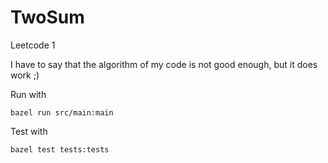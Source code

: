 # TwoSum
Leetcode 1

I have to say that the algorithm of my code is not good enough, but it does work ;)

Run with
```
bazel run src/main:main
```

Test with
```
bazel test tests:tests
```
